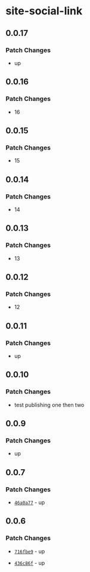 # site-social-link

## 0.0.17

### Patch Changes

- up

## 0.0.16

### Patch Changes

- 16

## 0.0.15

### Patch Changes

- 15

## 0.0.14

### Patch Changes

- 14

## 0.0.13

### Patch Changes

- 13

## 0.0.12

### Patch Changes

- 12

## 0.0.11

### Patch Changes

- up

## 0.0.10

### Patch Changes

- test publishing one then two

## 0.0.9

### Patch Changes

- up

## 0.0.7

### Patch Changes

- [`46a0a77`](https://github.com/Ennoriel/social-links/commit/46a0a7726b8aa9bc237b713c5c207b321c152a86) - up

## 0.0.6

### Patch Changes

- [`716fbe9`](https://github.com/Ennoriel/social-links/commit/716fbe938e1ff382574dd28d6b2e8d2188881780) - up

- [`436c86f`](https://github.com/Ennoriel/social-links/commit/436c86f82cef99e83749363f6381c1c3c830b166) - up
